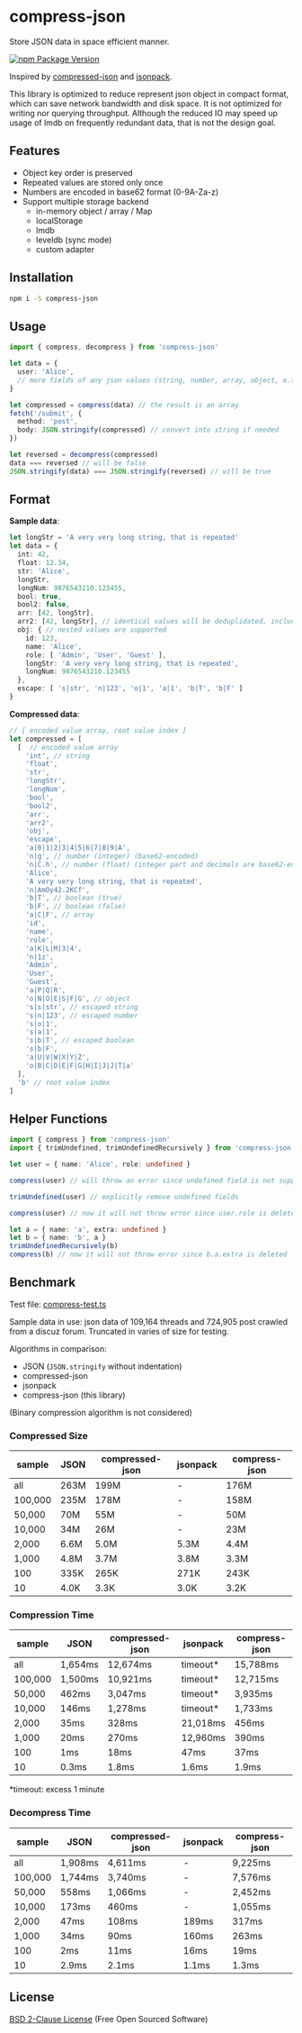 # compress-json

Store JSON data in space efficient manner.

[![npm Package Version](https://img.shields.io/npm/v/compress-json.svg)](https://www.npmjs.com/package/compress-json)

Inspired by [compressed-json](https://github.com/okunishinishi/node-compressed-json) and [jsonpack](https://github.com/rgcl/jsonpack).

This library is optimized to reduce represent json object in compact format, which can save network bandwidth and disk space.
It is not optimized for writing nor querying throughput.
Although the reduced IO may speed up usage of lmdb on frequently redundant data, that is not the design goal.

## Features
- Object key order is preserved
- Repeated values are stored only once
- Numbers are encoded in base62 format (0-9A-Za-z)
- Support multiple storage backend
    - in-memory object / array / Map
    - localStorage
    - lmdb
    - leveldb (sync mode)
    - custom adapter

## Installation
```bash
npm i -S compress-json
```

## Usage
```typescript
import { compress, decompress } from 'compress-json'

let data = { 
  user: 'Alice',
  // more fields of any json values (string, number, array, object, e.t.c.)
}

let compressed = compress(data) // the result is an array
fetch('/submit', {
  method: 'post',
  body: JSON.stringify(compressed) // convert into string if needed
})

let reversed = decompress(compressed)
data === reversed // will be false
JSON.stringify(data) === JSON.stringify(reversed) // will be true
```

## Format
**Sample data**:
```typescript
let longStr = 'A very very long string, that is repeated'
let data = {
  int: 42,
  float: 12.34,
  str: 'Alice',
  longStr,
  longNum: 9876543210.123455,
  bool: true,
  bool2: false,
  arr: [42, longStr],
  arr2: [42, longStr], // identical values will be deduplidated, including array and object
  obj: { // nested values are supported
    id: 123,
    name: 'Alice',
    role: [ 'Admin', 'User', 'Guest' ],
    longStr: 'A very very long string, that is repeated',
    longNum: 9876543210.123455
  },
  escape: [ 's|str', 'n|123', 'o|1', 'a|1', 'b|T', 'b|F' ]
}
```

**Compressed data**:
```typescript
// [ encoded value array, root value index ]
let compressed = [
  [  // encoded value array
    'int', // string
    'float',
    'str',
    'longStr',
    'longNum',
    'bool',
    'bool2',
    'arr',
    'arr2',
    'obj',
    'escape',
    'a|0|1|2|3|4|5|6|7|8|9|A',
    'n|g', // number (integer) (base62-encoded)
    'n|C.h', // number (float) (integer part and decimals are base62-encoded separately)
    'Alice',
    'A very very long string, that is repeated',
    'n|AmOy42.2KCf',
    'b|T', // boolean (true)
    'b|F', // boolean (false)
    'a|C|F', // array
    'id',
    'name',
    'role',
    'a|K|L|M|3|4',
    'n|1z',
    'Admin',
    'User',
    'Guest',
    'a|P|Q|R',
    'o|N|O|E|S|F|G', // object
    's|s|str', // escaped string
    's|n|123', // escaped number
    's|o|1',
    's|a|1',
    's|b|T', // escaped boolean
    's|b|F',
    'a|U|V|W|X|Y|Z',
    'o|B|C|D|E|F|G|H|I|J|J|T|a'
  ],
  'b' // root value index
]
```

## Helper Functions
```typescript
import { compress } from 'compress-json'
import { trimUndefined, trimUndefinedRecursively } from 'compress-json'

let user = { name: 'Alice', role: undefined }

compress(user) // will throw an error since undefined field is not supported

trimUndefined(user) // explicitly remove undefined fields

compress(user) // now it will not throw error since user.role is deleted

let a = { name: 'a', extra: undefined }
let b = { name: 'b', a }
trimUndefinedRecursively(b)
compress(b) // now it will not throw error since b.a.extra is deleted
```

## Benchmark

Test file: [compress-test.ts](./test/compress-test.ts)

Sample data in use: json data of 109,164 threads and 724,905 post crawled from a discuz forum. Truncated in varies of size for testing.

Algorithms in comparison:
- JSON  (`JSON.stringify` without indentation)
- compressed-json
- jsonpack
- compress-json (this library)

(Binary compression algorithm is not considered)

### Compressed Size
| sample  | JSON | compressed-json | jsonpack | **compress-json** |
|---|---|---|---|---|
|     all | 263M | 199M |    - | 176M |
| 100,000 | 235M | 178M |    - | 158M |
|  50,000 |  70M |  55M |    - |  50M |
|  10,000 |  34M |  26M |    - |  23M |
|   2,000 | 6.6M | 5.0M | 5.3M | 4.4M |
|   1,000 | 4.8M | 3.7M | 3.8M | 3.3M |
|     100 | 335K | 265K | 271K | 243K |
|      10 | 4.0K | 3.3K | 3.0K | 3.2K |

### Compression Time
| sample  | JSON | compressed-json | jsonpack | **compress-json** |
|---|---|---|---|---|
|     all | 1,654ms | 12,674ms | timeout* | 15,788ms |
| 100,000 | 1,500ms | 10,921ms | timeout* | 12,715ms |
|  50,000 |   462ms |  3,047ms | timeout* |  3,935ms |
|  10,000 |   146ms |  1,278ms | timeout* |  1,733ms |
|   2,000 |    35ms |    328ms | 21,018ms |    456ms |
|   1,000 |    20ms |    270ms | 12,960ms |    390ms |
|     100 |     1ms |     18ms |     47ms |     37ms |
|      10 |   0.3ms |    1.8ms |    1.6ms |    1.9ms |

*timeout: excess 1 minute

### Decompress Time
| sample  | JSON | compressed-json | jsonpack | **compress-json** |
|---|---|---|---|---|
|     all | 1,908ms | 4,611ms |     - | 9,225ms |
| 100,000 | 1,744ms | 3,740ms |     - | 7,576ms |
|  50,000 |   558ms | 1,066ms |     - | 2,452ms |
|  10,000 |   173ms |   460ms |     - | 1,055ms |
|   2,000 |    47ms |   108ms | 189ms |   317ms |
|   1,000 |    34ms |    90ms | 160ms |   263ms |
|     100 |     2ms |    11ms |  16ms |    19ms |
|      10 |   2.9ms |   2.1ms | 1.1ms |   1.3ms |

## License
[BSD 2-Clause License](./LICENSE) (Free Open Sourced Software)
